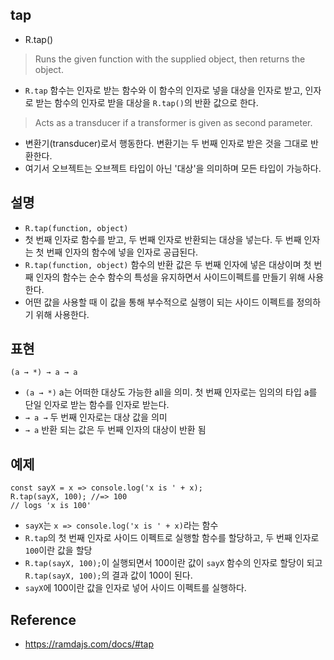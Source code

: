 ## tap
- R.tap()
> Runs the given function with the supplied object, then returns the object.
- `R.tap` 함수는 인자로 받는 함수와 이 함수의 인자로 넣을 대상을 인자로 받고, 인자로 받는 함수의 인자로 받을 대상을 `R.tap()`의 반환 값으로 한다.
> Acts as a transducer if a transformer is given as second parameter.
- 변환기(transducer)로서 행동한다. 변환기는 두 번째 인자로 받은 것을 그대로 반환한다.
- 여기서 오브젝트는 오브젝트 타입이 아닌 '대상'을 의미하며 모든 타입이 가능하다.

## 설명
- `R.tap(function, object)`
- 첫 번째 인자로 함수를 받고, 두 번째 인자로 반환되는 대상을 넣는다. 두 번째 인자는 첫 번째 인자의 함수에 넣을 인자로 공급된다.
- `R.tap(function, object)` 함수의 반환 값은 두 번째 인자에 넣은 대상이며 첫 번째 인자의 함수는 순수 함수의 특성을 유지하면서 사이드이펙트를 만들기 위해 사용한다.
- 어떤 값을 사용할 때 이 값을 통해 부수적으로 실행이 되는 사이드 이펙트를 정의하기 위해 사용한다.

## 표현
```
(a → *) → a → a
```
- `(a → *)` a는 어떠한 대상도 가능한 all을 의미. 첫 번째 인자로는 임의의 타입 a를 단일 인자로 받는 함수를 인자로 받는다.
- `→ a →` 두 번째 인자로는 대상 값을 의미
- `→ a` 반환 되는 값은 두 번째 인자의 대상이 반환 됨

## 예제
```
const sayX = x => console.log('x is ' + x);
R.tap(sayX, 100); //=> 100
// logs 'x is 100'
```
- `sayX`는 `x => console.log('x is ' + x)`라는 함수
- `R.tap`의 첫 번째 인자로 사이드 이펙트로 실행할 함수를 할당하고, 두 번째 인자로 `100`이란 값을 할당
- `R.tap(sayX, 100);`이 실행되면서 100이란 값이 `sayX` 함수의 인자로 할당이 되고 `R.tap(sayX, 100);`의 결과 값이 100이 된다.
- `sayX`에 100이란 값을 인자로 넣어 사이드 이펙트를 실행하다.


## Reference
- https://ramdajs.com/docs/#tap
